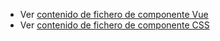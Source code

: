  - Ver [contenido de fichero de componente Vue](./zlabel.vue)
 - Ver [contenido de fichero de componente CSS](./zlabel.css)

